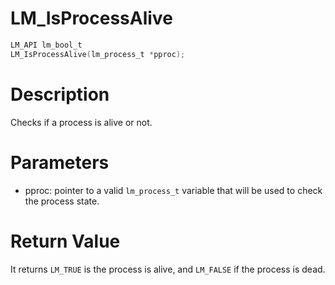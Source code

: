 # LM_IsProcessAlive

```c
LM_API lm_bool_t
LM_IsProcessAlive(lm_process_t *pproc);
```

# Description

Checks if a process is alive or not.

# Parameters

- pproc: pointer to a valid `lm_process_t` variable that will be used to check the process state.

# Return Value

It returns `LM_TRUE` is the process is alive, and `LM_FALSE` if the process is dead.

